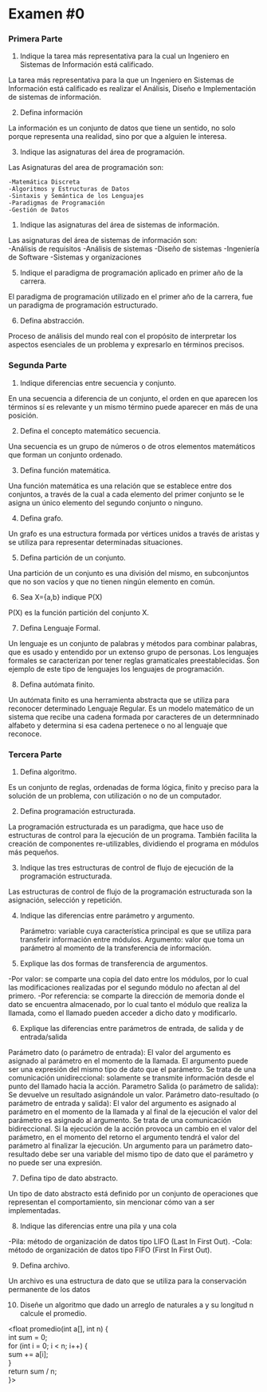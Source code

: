 <h1>Examen #0 </h1>

<h3>Primera Parte</h3>

1. Indique la tarea más representativa para la cual un Ingeniero en Sistemas de Información está calificado.

La tarea más representativa para la que un Ingeniero en Sistemas de Información está calificado es realizar el Análisis, Diseño e Implementación de sistemas de información. 

2. Defina información

La información es un conjunto de datos que tiene un sentido, no solo porque representa  una realidad, sino por que a alguien le interesa. 

3. Indique las asignaturas del área de programación.
 
Las Asignaturas del area de programación son:
    
    -Matemática Discreta
    -Algoritmos y Estructuras de Datos   
    -Sintaxis y Semántica de los Lenguajes 
    -Paradigmas de Programación 
    -Gestión de Datos

1. Indique las asignaturas del área de sistemas de información.

Las asignaturas del área de sistemas de información son:   
    -Análisis de requisitos
    -Análisis de sistemas
    -Diseño de sistemas
    -Ingeniería de Software
    -Sistemas y organizaciones

5. Indique el paradigma de programación aplicado en primer año de la carrera.

El paradigma de programación utilizado en el primer año de la carrera, fue un paradigma de programación estructurado.

6. Defina abstracción.

Proceso de análisis del mundo real con el propósito de interpretar los aspectos esenciales de un problema y expresarlo en términos precisos.

<h3>Segunda Parte</h3>

1.  Indique diferencias entre secuencia y conjunto.

En una secuencia a diferencia de un conjunto, el orden en que aparecen los términos sí es relevante y un mismo término puede aparecer en más de una posición.

2.  Defina el concepto matemático secuencia.

Una secuencia es un grupo de números o de otros elementos matemáticos que forman un conjunto ordenado.

3.  Defina función matemática.

Una función matemática es una relación que se establece entre dos conjuntos, a través de la cual a cada elemento del primer conjunto se le asigna un único elemento del segundo conjunto o ninguno.

4.  Defina grafo.

Un grafo es una estructura formada por vértices unidos a través de aristas y se utiliza para representar determinadas situaciones. 

5. Defina partición de un conjunto.
   
Una partición de un conjunto es una división del mismo, en subconjuntos que no son vacíos y que no tienen ningún elemento en común.
 
6.  Sea X={a,b} indique P(X)

P(X) es la función partición del conjunto X.

7.  Defina Lenguaje Formal.

Un lenguaje es un conjunto de palabras y métodos para combinar palabras, que es usado y entendido por un extenso grupo de personas. 
Los lenguajes formales se caracterizan por tener reglas gramaticales preestablecidas. Son ejemplo de este tipo de lenguajes los lenguajes de programación.

8.  Defina autómata finito.

Un autómata finito es una herramienta abstracta que se utiliza para reconocer determinado Lenguaje Regular. 
Es un modelo matemático de un sistema que recibe una cadena formada por caracteres de un determninado alfabeto y determina si esa cadena pertenece o no al lenguaje que reconoce.

<h3>Tercera Parte</h3>

1. Defina algoritmo.

Es un conjunto de reglas, ordenadas de forma lógica, finito y preciso para la
solución de un problema, con utilización o no de un computador. 

2. Defina programación estructurada.

La programación estructurada es un paradigma, que hace uso de estructuras de control para la ejecución de un programa. También facilita la creación de componentes re-utilizables, dividiendo el programa en módulos más pequeños.

3. Indique las tres estructuras de control de flujo de ejecución de la programación estructurada.

Las estructuras de control de flujo de la programación estructurada son la asignación, selección y repetición.

4.  Indique las diferencias entre parámetro y argumento.
   
    Parámetro: variable cuya característica principal es que se utiliza para transferir información entre módulos.
    Argumento: valor que toma un parámetro al momento de la transferencia de información.

5. Explique las dos formas de transferencia de argumentos.

-Por valor: se comparte una copia del dato entre los módulos, por lo cual las modificaciones realizadas por el segundo módulo no afectan al del primero.
-Por referencia: se comparte la dirección de memoria donde el dato se encuentra almacenado, por lo cual tanto el módulo que realiza la llamada, como el llamado pueden acceder a dicho dato y modificarlo.

6. Explique las diferencias entre parámetros de entrada, de salida y de entrada/salida

Parámetro dato (o parámetro de entrada):
El valor del argumento es asignado al parámetro en el momento de la llamada. El argumento
puede ser una expresión del mismo tipo de dato que el parámetro. Se trata de una comunicación unidireccional: solamente se transmite información desde el punto del llamado hacia la acción.
Parametro Salida (o parámetro de salida):
Se devuelve un resultado asignándole un valor.
Parámetro dato-resultado (o parámetro de entrada y salida):
El valor del argumento es asignado al parámetro en el momento de la llamada y al final de la ejecución el valor del parámetro es asignado al argumento. Se trata de una comunicación
bidireccional. Si la ejecución de la acción provoca un cambio en el valor del parámetro, en el momento del retorno el argumento tendrá el valor del parámetro al finalizar la ejecución.
Un argumento para un parámetro dato-resultado debe ser una variable del mismo tipo de dato
que el parámetro y no puede ser una expresión.

7. Defina tipo de dato abstracto.

Un tipo de dato abstracto está definido por un conjunto de operaciones que representan el comportamiento, sin mencionar cómo van a ser implementadas.

8. Indique las diferencias entre una pila y una cola

-Pila: método de organización de datos tipo LIFO (Last In First Out).
-Cola: método de organización de datos tipo FIFO (First In First Out).

9.  Defina archivo.

Un archivo es una estructura de dato que se utiliza para la conservación permanente de los datos

10. Diseñe un algoritmo que dado un arreglo de naturales a y su longitud n calcule el promedio.

<float promedio(int a[], int n) {  
    int sum = 0;  
 for (int i = 0; i < n; i++) {  
        sum += a[i];  
  }  
    return sum / n;  
}>